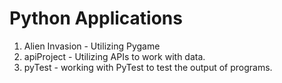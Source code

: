 # Python Applications
1. Alien Invasion - Utilizing Pygame
2. apiProject - Utilizing APIs to work with data.
3. pyTest - working with PyTest to test the output of programs.
